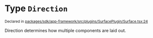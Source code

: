# Type `Direction`
<sub>Declared in [packages/sdk/app-framework/src/plugins/SurfacePlugin/Surface.tsx:24](https://github.com/dxos/dxos/blob/175437b91/packages/sdk/app-framework/src/plugins/SurfacePlugin/Surface.tsx#L24)</sub>


Direction determines how multiple components are laid out.



